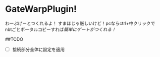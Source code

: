 # GateWarpPlugin!
わーぷげーとつくれるよ！
すまほじゃ厳しいけど！pcならctrl+中クリックでnbtごとポータルコピーすれば*簡単にゲートがつくれる！*

##TODO
- [ ] 接続部分全体に設定を適用
